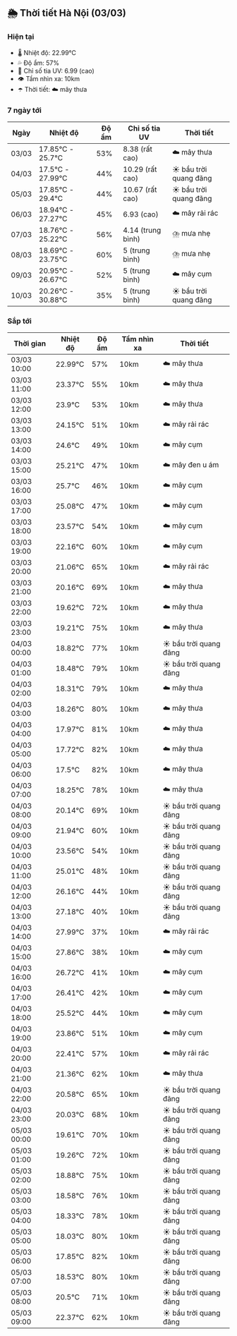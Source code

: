 ## 🌦️ Thời tiết Hà Nội (03/03)

### Hiện tại

- 🌡️ Nhiệt độ: 22.99℃
- 💦 Độ ẩm: 57%
- 🌟 Chỉ số tia UV: 6.99 (cao)
- 👁️ Tầm nhìn xa: 10km
- ☂️ Thời tiết: ☁️ mây thưa

### 7 ngày tới

| Ngày | Nhiệt độ | Độ ẩm | Chỉ số tia UV | Thời tiết |
| --- | --- | --- | --- | --- |
| 03/03 | 17.85℃ - 25.7℃ | 53% | 8.38 (rất cao) | ☁️ mây thưa |
| 04/03 | 17.5℃ - 27.99℃ | 44% | 10.29 (rất cao) | ☀️ bầu trời quang đãng |
| 05/03 | 17.85℃ - 29.4℃ | 44% | 10.67 (rất cao) | ☀️ bầu trời quang đãng |
| 06/03 | 18.94℃ - 27.27℃ | 45% | 6.93 (cao) | ☁️ mây rải rác |
| 07/03 | 18.76℃ - 25.22℃ | 56% | 4.14 (trung bình) | ⛈️ mưa nhẹ |
| 08/03 | 18.69℃ - 23.75℃ | 60% | 5 (trung bình) | ⛈️ mưa nhẹ |
| 09/03 | 20.95℃ - 26.67℃ | 52% | 5 (trung bình) | ☁️ mây cụm |
| 10/03 | 20.26℃ - 30.88℃ | 35% | 5 (trung bình) | ☀️ bầu trời quang đãng |

### Sắp tới

| Thời gian | Nhiệt độ | Độ ẩm | Tầm nhìn xa | Thời tiết |
| --- | --- | --- | --- | --- |
| 03/03 10:00 | 22.99℃ | 57% | 10km | ☁️ mây thưa |
| 03/03 11:00 | 23.37℃ | 55% | 10km | ☁️ mây thưa |
| 03/03 12:00 | 23.9℃ | 53% | 10km | ☁️ mây thưa |
| 03/03 13:00 | 24.15℃ | 51% | 10km | ☁️ mây rải rác |
| 03/03 14:00 | 24.6℃ | 49% | 10km | ☁️ mây cụm |
| 03/03 15:00 | 25.21℃ | 47% | 10km | ☁️ mây đen u ám |
| 03/03 16:00 | 25.7℃ | 46% | 10km | ☁️ mây cụm |
| 03/03 17:00 | 25.08℃ | 47% | 10km | ☁️ mây cụm |
| 03/03 18:00 | 23.57℃ | 54% | 10km | ☁️ mây cụm |
| 03/03 19:00 | 22.16℃ | 60% | 10km | ☁️ mây cụm |
| 03/03 20:00 | 21.06℃ | 65% | 10km | ☁️ mây rải rác |
| 03/03 21:00 | 20.16℃ | 69% | 10km | ☁️ mây thưa |
| 03/03 22:00 | 19.62℃ | 72% | 10km | ☁️ mây thưa |
| 03/03 23:00 | 19.21℃ | 75% | 10km | ☁️ mây thưa |
| 04/03 00:00 | 18.82℃ | 77% | 10km | ☀️ bầu trời quang đãng |
| 04/03 01:00 | 18.48℃ | 79% | 10km | ☀️ bầu trời quang đãng |
| 04/03 02:00 | 18.31℃ | 79% | 10km | ☁️ mây thưa |
| 04/03 03:00 | 18.26℃ | 80% | 10km | ☁️ mây thưa |
| 04/03 04:00 | 17.97℃ | 81% | 10km | ☁️ mây thưa |
| 04/03 05:00 | 17.72℃ | 82% | 10km | ☁️ mây thưa |
| 04/03 06:00 | 17.5℃ | 82% | 10km | ☁️ mây thưa |
| 04/03 07:00 | 18.25℃ | 78% | 10km | ☁️ mây thưa |
| 04/03 08:00 | 20.14℃ | 69% | 10km | ☀️ bầu trời quang đãng |
| 04/03 09:00 | 21.94℃ | 60% | 10km | ☀️ bầu trời quang đãng |
| 04/03 10:00 | 23.56℃ | 54% | 10km | ☀️ bầu trời quang đãng |
| 04/03 11:00 | 25.01℃ | 48% | 10km | ☀️ bầu trời quang đãng |
| 04/03 12:00 | 26.16℃ | 44% | 10km | ☀️ bầu trời quang đãng |
| 04/03 13:00 | 27.18℃ | 40% | 10km | ☀️ bầu trời quang đãng |
| 04/03 14:00 | 27.99℃ | 37% | 10km | ☁️ mây rải rác |
| 04/03 15:00 | 27.86℃ | 38% | 10km | ☁️ mây cụm |
| 04/03 16:00 | 26.72℃ | 41% | 10km | ☁️ mây cụm |
| 04/03 17:00 | 26.41℃ | 42% | 10km | ☁️ mây cụm |
| 04/03 18:00 | 25.52℃ | 44% | 10km | ☁️ mây cụm |
| 04/03 19:00 | 23.86℃ | 51% | 10km | ☁️ mây cụm |
| 04/03 20:00 | 22.41℃ | 57% | 10km | ☁️ mây rải rác |
| 04/03 21:00 | 21.36℃ | 62% | 10km | ☁️ mây thưa |
| 04/03 22:00 | 20.58℃ | 65% | 10km | ☀️ bầu trời quang đãng |
| 04/03 23:00 | 20.03℃ | 68% | 10km | ☀️ bầu trời quang đãng |
| 05/03 00:00 | 19.61℃ | 70% | 10km | ☀️ bầu trời quang đãng |
| 05/03 01:00 | 19.26℃ | 72% | 10km | ☀️ bầu trời quang đãng |
| 05/03 02:00 | 18.88℃ | 75% | 10km | ☀️ bầu trời quang đãng |
| 05/03 03:00 | 18.58℃ | 76% | 10km | ☀️ bầu trời quang đãng |
| 05/03 04:00 | 18.33℃ | 78% | 10km | ☀️ bầu trời quang đãng |
| 05/03 05:00 | 18.03℃ | 80% | 10km | ☀️ bầu trời quang đãng |
| 05/03 06:00 | 17.85℃ | 82% | 10km | ☀️ bầu trời quang đãng |
| 05/03 07:00 | 18.53℃ | 80% | 10km | ☀️ bầu trời quang đãng |
| 05/03 08:00 | 20.5℃ | 71% | 10km | ☀️ bầu trời quang đãng |
| 05/03 09:00 | 22.37℃ | 62% | 10km | ☀️ bầu trời quang đãng |
